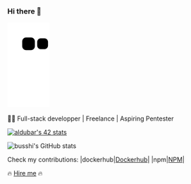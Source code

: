 ### Hi there 👋

![snake gif](https://github.com/SingularisArt/SingularisArt/blob/output/github-contribution-grid-snake.svg)

👨‍💻 Full-stack developper | Freelance | Aspiring Pentester

[![aldubar's 42 stats](https://badge42.vercel.app/api/v2/cl1p4dvqu002109k1x3fvx39n/stats?cursusId=21&coalitionId=48)](https://github.com/JaeSeoKim/badge42)

![busshi's GitHub stats](https://github-readme-stats.vercel.app/api?username=busshi&show_icons=true&theme=gruvbox)

Check my contributions:
|dockerhub|[Dockerhub](https://hub.docker.com/u/busshi)|
|npm|[NPM](https://www.npmjs.com/search?q=busshi)|

🔥 [Hire me](https://www.malt.fr/profile/alexandredubar) 🔥
